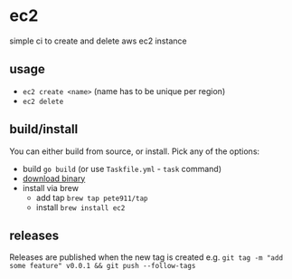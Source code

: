 # ec2
simple ci to create and delete aws ec2 instance

## usage
- `ec2 create <name>` (name has to be unique per region)
- `ec2 delete`
 
## build/install

You can either build from source, or install. Pick any of the options:
- build `go build` (or use `Taskfile.yml` - `task` command)
- [download binary](https://github.com/pete911/ec2/releases)
- install via brew
    - add tap `brew tap pete911/tap`
    - install `brew install ec2`
 
## releases
Releases are published when the new tag is created e.g. `git tag -m "add some feature" v0.0.1 && git push --follow-tags`
